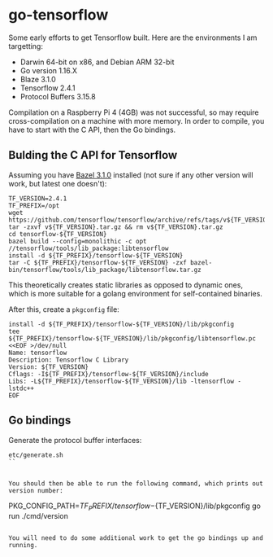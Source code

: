 # go-tensorflow

Some early efforts to get Tensorflow built. Here are the environments I am targetting:

  * Darwin 64-bit on x86, and Debian ARM 32-bit
  * Go version 1.16.X
  * Blaze 3.1.0
  * Tensorflow 2.4.1
  * Protocol Buffers 3.15.8

Compilation on a Raspberry Pi 4 (4GB) was not successful, so may require cross-compilation
on a machine with more memory. In order to compile, you have to start with the C API, then
the Go bindings.

## Bulding the C API for Tensorflow

Assuming you have [Bazel 3.1.0](https://docs.bazel.build/versions/3.1.0/install.html) installed (not sure if any other version will work, but latest one doesn't):

```
TF_VERSION=2.4.1
TF_PREFIX=/opt
wget https://github.com/tensorflow/tensorflow/archive/refs/tags/v${TF_VERSION}.tar.gz
tar -zxvf v${TF_VERSION}.tar.gz && rm v${TF_VERSION}.tar.gz
cd tensorflow-${TF_VERSION}
bazel build --config=monolithic -c opt //tensorflow/tools/lib_package:libtensorflow
install -d ${TF_PREFIX}/tensorflow-${TF_VERSION}
tar -C ${TF_PREFIX}/tensorflow-${TF_VERSION} -zxf bazel-bin/tensorflow/tools/lib_package/libtensorflow.tar.gz
```

This theoretically creates static libraries as opposed to dynamic ones, which is more
suitable for a golang environment for self-contained binaries.

After this, create a `pkgconfig` file:

```
install -d ${TF_PREFIX}/tensorflow-${TF_VERSION}/lib/pkgconfig
tee ${TF_PREFIX}/tensorflow-${TF_VERSION}/lib/pkgconfig/libtensorflow.pc <<EOF >/dev/null
Name: tensorflow
Description: Tensorflow C Library
Version: ${TF_VERSION}
Cflags: -I${TF_PREFIX}/tensorflow-${TF_VERSION}/include
Libs: -L${TF_PREFIX}/tensorflow-${TF_VERSION}/lib -ltensorflow -lstdc++
EOF
```

## Go bindings

Generate the protocol buffer interfaces:

```
etc/generate.sh
``


You should then be able to run the following command, which prints out version number:

```
PKG_CONFIG_PATH=${TF_PREFIX}/tensorflow-${TF_VERSION}/lib/pkgconfig go run ./cmd/version
```

You will need to do some additional work to get the go bindings up and running.

